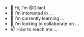 - 👋 Hi, I’m @Gilanl
- 👀 I’m interested in ...
- 🌱 I’m currently learning ...
- 💞️ I’m looking to collaborate on ...
- 📫 How to reach me ...

<!---
Gilanl/Gilanl is a ✨ special ✨ repository because its `README.md` (this file) appears on your GitHub profile.
You can click the Preview link to take a look at your changes.
--->
